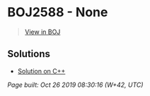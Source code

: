 # BOJ2588 - None

> [View in BOJ](https://www.acmicpc.net/problem/2588)

## Solutions
- [Solution on C++](2588%20곱셈.cpp)


_Page built: Oct 26 2019 08:30:16 (W+42, UTC)_

